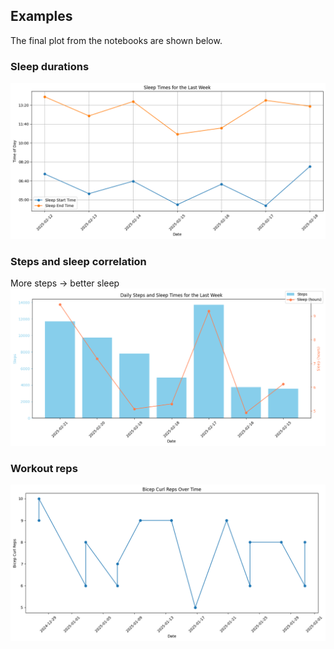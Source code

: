 ## Examples

The final plot from the notebooks are shown below.

### Sleep durations

![sleep durations](../assets/example.png)

### Steps and sleep correlation

More steps -> better sleep
![Steps and sleep correlation](../assets/example2.png)

### Workout reps

![workout reps](../assets/example3.png)
